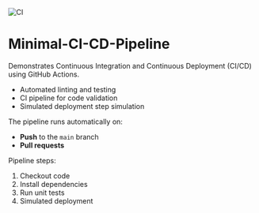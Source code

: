 ![CI](https://github.com/DanielT504/Minimal-CI-CD-Pipeline/actions/workflows/ci.yml/badge.svg)

# Minimal-CI-CD-Pipeline

Demonstrates Continuous Integration and Continuous Deployment (CI/CD) using GitHub Actions.

- Automated linting and testing
- CI pipeline for code validation
- Simulated deployment step simulation

The pipeline runs automatically on:
- **Push** to the `main` branch
- **Pull requests**

Pipeline steps:
1. Checkout code
2. Install dependencies
3. Run unit tests
4. Simulated deployment